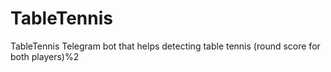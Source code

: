 # TableTennis
TableTennis Telegram bot that helps detecting table tennis (round score for both players)%2
